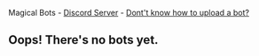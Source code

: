 Magical Bots - [Discord Server](https://discord.gg/n3pukdT) - [Dont't know how to upload a bot?](https://github.com/RetroPlayerYT/Magical-Bots/wiki/How-to-upload-a-Discord-Bot%3F)

## Oops! There's no bots yet.

